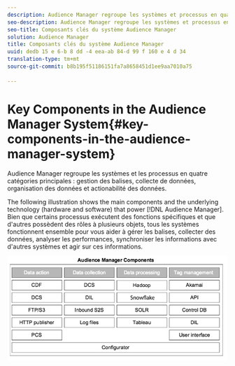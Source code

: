 ```yaml
---
description: Audience Manager regroupe les systèmes et processus en quatre catégories principales de gestion des balises, de collecte de données, d'organisation des données et d'actionabilité des données.
seo-description: Audience Manager regroupe les systèmes et processus en quatre catégories principales de gestion des balises, de collecte de données, d'organisation des données et d'actionabilité des données.
seo-title: Composants clés du système Audience Manager
solution: Audience Manager
title: Composants clés du système Audience Manager
uuid: dedb 15 e 6-b 8 dd -4 eea-ab 84-d 99 f 160 e 4 d 34
translation-type: tm+mt
source-git-commit: b8b195f51186151fa7a8658451d1ee9aa7010a75

---
```



# Key Components in the Audience Manager System{#key-components-in-the-audience-manager-system}

Audience Manager regroupe les systèmes et les processus en quatre catégories principales : gestion des balises, collecte de données, organisation des données et actionabilité des données.

<!-- 

c_compstack.xml

 -->

The following illustration shows the main components and the underlying technology (hardware and software) that power [!DNL Audience Manager]. Bien que certains processus exécutent des fonctions spécifiques et que d&#39;autres possèdent des rôles à plusieurs objets, tous les systèmes fonctionnent ensemble pour vous aider à gérer les balises, collecter des données, analyser les performances, synchroniser les informations avec d&#39;autres systèmes et agir sur ces informations.

![](assets/components.png)

